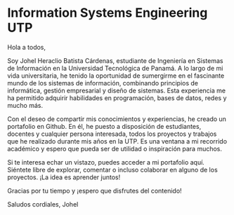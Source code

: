# Information Systems Engineering UTP
 
Hola a todos,

Soy Johel Heraclio Batista Cárdenas, estudiante de Ingeniería en Sistemas de Información en la Universidad Tecnológica de Panamá. A lo largo de mi vida universitaria, he tenido la oportunidad de sumergirme en el fascinante mundo de los sistemas de información, combinando principios de informática, gestión empresarial y diseño de sistemas. Esta experiencia me ha permitido adquirir habilidades en programación, bases de datos, redes y mucho más.

Con el deseo de compartir mis conocimientos y experiencias, he creado un portafolio en Github. En él, he puesto a disposición de estudiantes, docentes y cualquier persona interesada, todos los proyectos y trabajos que he realizado durante mis años en la UTP. Es una ventana a mi recorrido académico y espero que pueda ser de utilidad o inspiración para muchos.

Si te interesa echar un vistazo, puedes acceder a mi portafolio aquí. Siéntete libre de explorar, comentar o incluso colaborar en alguno de los proyectos. ¡La idea es aprender juntos!

Gracias por tu tiempo y ¡espero que disfrutes del contenido!

Saludos cordiales,
Johel
